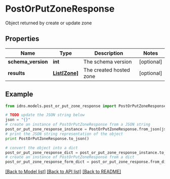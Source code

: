 # PostOrPutZoneResponse

Object returned by create or update zone

## Properties
Name | Type | Description | Notes
------------ | ------------- | ------------- | -------------
**schema_version** | **int** | The schema version | [optional] 
**results** | [**List[Zone]**](Zone.md) | The created hosted zone | [optional] 

## Example

```python
from idns.models.post_or_put_zone_response import PostOrPutZoneResponse

# TODO update the JSON string below
json = "{}"
# create an instance of PostOrPutZoneResponse from a JSON string
post_or_put_zone_response_instance = PostOrPutZoneResponse.from_json(json)
# print the JSON string representation of the object
print PostOrPutZoneResponse.to_json()

# convert the object into a dict
post_or_put_zone_response_dict = post_or_put_zone_response_instance.to_dict()
# create an instance of PostOrPutZoneResponse from a dict
post_or_put_zone_response_form_dict = post_or_put_zone_response.from_dict(post_or_put_zone_response_dict)
```
[[Back to Model list]](../README.md#documentation-for-models) [[Back to API list]](../README.md#documentation-for-api-endpoints) [[Back to README]](../README.md)


